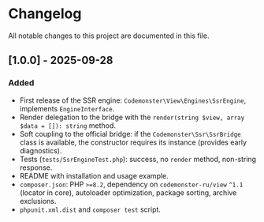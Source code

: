 # Changelog

All notable changes to this project are documented in this file.

## [1.0.0] - 2025-09-28

### Added

-   First release of the SSR engine: `Codemonster\View\Engines\SsrEngine`, implements `EngineInterface`.
-   Render delegation to the bridge with the `render(string $view, array $data = []): string` method.
-   Soft coupling to the official bridge: if the `Codemonster\Ssr\SsrBridge` class is available, the constructor requires its instance (provides early diagnostics).
-   Tests (`tests/SsrEngineTest.php`): success, no `render` method, non-string response.
-   README with installation and usage example.
-   `composer.json`: PHP `>=8.2`, dependency on `codemonster-ru/view` `^1.1` (locator in core), autoloader optimization, package sorting, archive exclusions.
-   `phpunit.xml.dist` and `composer test` script.
